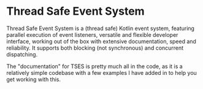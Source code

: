 # Thread Safe Event System
Thread Safe Event System is a (thread safe) Kotlin event system, featuring parallel execution of event listeners, versatile and flexible developer interface, working out of the box with extensive documentation, speed and reliability. It supports both blocking (not synchronous) and concurrent dispatching.

The "documentation" for TSES is pretty much all in the code, as it is a relatively simple codebase with a few examples I have added in to help you get working with this.

